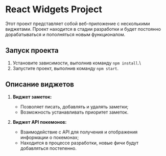 # React Widgets Project

Этот проект представляет собой веб-приложение с несколькими виджетами. Проект находится в стадии разработки и будет постоянно дорабатываться и пополняться новым функционалом.

## Запуск проекта

1. Установите зависимости, выполнив команду `npm install`.\
2. Запустите проект, выполнив команду `npm start`.

## Описание виджетов

1. **Виджет заметок:**

    - Позволяет писать, добавлять и удалять заметки;
    - Возможность устанавливать приоритет заметок.

2. **Виджет API покемонов:**
    - Взаимодействие с API для получения и отображения информации о покемонах;
    - Находится в процессе разработки, новые фичи будут добавляться постепенно.
